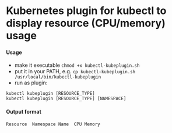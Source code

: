 # Kubernetes plugin for kubectl to display resource (CPU/memory) usage

#### Usage
- make it executable `chmod +x kubectl-kubeplugin.sh`
- put it in your PATH, e.g. `cp kubectl-kubeplugin.sh /usr/local/bin/kubectl-kubeplugin`
- run as plugin:
```
kubectl kubeplugin [RESOURCE_TYPE]
kubectl kubeplugin [RESOURCE_TYPE] [NAMESPACE]
```


#### Output format
```
Resource  Namespace Name  CPU Memory
```